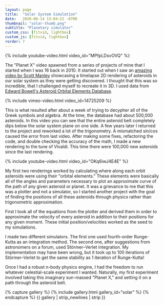 ```yaml
---
layout: page
title:  "Solar System Simulation"
date:   2020-06-14 13:04:22 -0700
thumbnail: "solar-thumb.png"
subtitle: "Planetary simulator"
custom_css: [fitvid, lightbox]
custom_js: [fitvid, lightbox]
rorder: 7
---
```


{% include youtube-video.html video_id="MPfpLDsvOVQ" %}

The "Planet X" video spawned from a series of projects of mine that I started when I was 16 back in 2010.
It started out when I saw an <a href="https://www.youtube.com/watch?v=S_d-gs0WoUw" target="_blank">amazing video by Scott Manley</a> showcasing a timelapse 2D rendering of asteroids in our solar system as they were getting discovered. I thought that this was so incredible, that I challenged myself to recreate it in 3D.
I used data from <a href="http://www.naic.edu/~nolan/astorb.html">Edward Bowell's Asteroid Orbital Elements Database</a>.

{% include vimeo-video.html video_id=14725209 %}

This is what resulted after about a week of trying to decypher all of the Greek symbols and algebra. At the time, the database had about 500,000 asteroids. In this video you can see that the entire asteroid belt completely dips below the solar system plane on one side.
A few years later I returned to the project and reworked a lot of the trigonometry. A mismatched sin/cos caused the error from last video. After making some fixes, refactoring the code, and double checking the accuracy of the math, I made a new rendering to the tune of Vivaldi. This time there were 100,000 new asteroids since the last rendering.

{% include youtube-video.html video_id="OKq6iwJ4E4E" %}

My first two renderings worked by calculating where along each orbit asteroids were using their "orbital elements." These elements were basically all of the angles and parameters necessary to plot an approximate curve of the path of any given asteroid or planet.
It was a grievance to me that this was a plotter and not a simulator, so I started another project with the goal of finding the positions of all these asteroids through physics rather than trigonometric approximation.

First I took all of the equations from the plotter and derived them in order to approximate the velocity of every asteroid in addition to their positions for any given moment. These initial position/velocities worked as the seed to my simulations.

I made two different simulators. The first one used fourth-order Runge-Kutta as an integration method. The second one, after suggestions from astronomers on a forum, used Störmer–Verlet integration. My implementation may have been wrong, but it took up to 100 iterations of Störmer–Verlet to get the same stability as 1 iteration of Runge-Kutta!

Once I had a robust n-body physics engine, I had the freedom to run whatever celestial-scale experiment I wanted. Naturally, my first experiment involved taking this imaginary sun-massed "Planet X," and setting it on a path through the asteroid belt.

{% capture gallery %}
    {% include gallery.html gallery_id="solar" %}
{% endcapture %}
{{ gallery | strip_newlines | strip }}